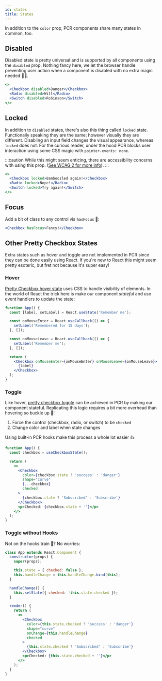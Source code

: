 ```yaml
---
id: states
title: States
---
```


In addition to the `color` prop, PCR components share many states in common,
too.

## Disabled

Disabled state is pretty universal and is supported by all components using the
`disabled` prop. Nothing fancy here, we let the browser handle preventing user
action when a component is disabled with no extra magic needed 🧙‍♂️.

```jsx live
<>
  <Checkbox disabled>Danger</Checkbox>
  <Radio disabled>Will</Radio>
  <Switch disabled>Robinson</Switch>
</>
```

## Locked

In addition to `disabled` states, there's also this thing called `locked` state.
Functionally speaking they are the same; however visually they are different.
Disabling an input field changes the visual appearance, whereas `locked` does
not. For the curious reader, under the hood PCR blocks user interaction using
some CSS magic with `pointer-events: none`.

:::caution While this might seem enticing, there are accessibility concerns with
using this prop.
([See WCAG 2 for more info](https://webaim.org/articles/contrast/)). :::

```jsx live
<>
  <Checkbox locked>Bamboozled again!</Checkbox>
  <Radio locked>Nope!</Radio>
  <Switch locked>Try again!</Switch>
</>
```

## Focus

Add a bit of class to any control via `hasFocus` 🥂:

```jsx live
<Checkbox hasFocus>Fancy!</Checkbox>
```

## Other Pretty Checkbox States

Extra states such as hover and toggle are not implemented in PCR since they can
be done easily using React. If you're new to React this might seem pretty
esoteric, but fret not because it's super easy!

### Hover

[Pretty Checkbox hover state](https://pretty-checkbox.netlify.app/docs/basic-concepts/states#hover)
uses CSS to handle visibility of elements. In the world of React the trick here
is make our component _stateful_ and use event handlers to update the state:

```jsx live
function App() {
  const [label, setLabel] = React.useState('Remember me');

  const onMouseEnter = React.useCallback(() => {
    setLabel('Remembered for 15 days');
  }, []);

  const onMouseLeave = React.useCallback(() => {
    setLabel('Remember me');
  }, []);

  return (
    <Checkbox onMouseEnter={onMouseEnter} onMouseLeave={onMouseLeave}>
      {label}
    </Checkbox>
  );
}
```

### Toggle

Like hover,
[pretty checkbox toggle](https://pretty-checkbox.netlify.app/docs/basic-concepts/states#toggle)
can be achieved in PCR by making our component stateful. Replicating this logic
requires a bit more overhead than hovering so buckle up 🚙!

1. Force the control (checkbox, radio, or switch) to be `checked`
2. Change color and label when state changes

Using built-in PCR hooks make this process a whole lot easier :+1:

```jsx live
function App() {
  const checkbox = useCheckboxState();

  return (
    <>
      <Checkbox
        color={checkbox.state ? 'success' : 'danger'}
        shape="curve"
        {...checkbox}
        checked
      >
        {checkbox.state ? 'Subscribed' : 'Subscribe'}
      </Checkbox>
      <p>Checked: {checkbox.state + ''}</p>
    </>
  );
}
```

### Toggle without Hooks

Not on the hooks train 🚂? No worries:

```jsx live
class App extends React.Component {
  constructor(props) {
    super(props);

    this.state = { checked: false };
    this.handleChange = this.handleChange.bind(this);
  }

  handleChange() {
    this.setState({ checked: !this.state.checked });
  }

  render() {
    return (
      <>
        <Checkbox
          color={this.state.checked ? 'success' : 'danger'}
          shape="curve"
          onChange={this.handleChange}
          checked
        >
          {this.state.checked ? 'Subscribed' : 'Subscribe'}
        </Checkbox>
        <p>Checked: {this.state.checked + ''}</p>
      </>
    );
  }
}
```
